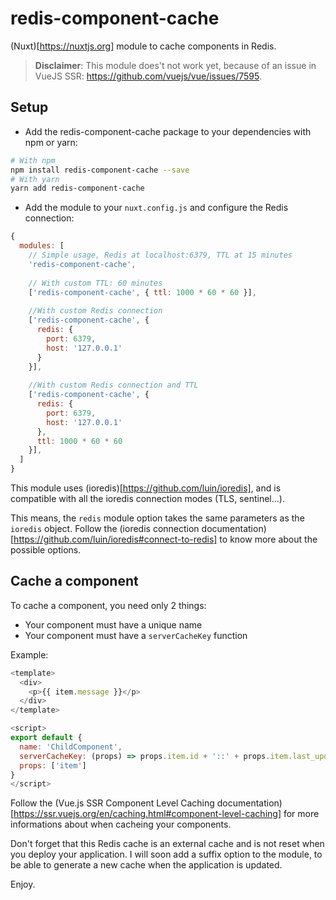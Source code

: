 # redis-component-cache
(Nuxt)[https://nuxtjs.org] module to cache components in Redis.

> **Disclaimer**: This module does't not work yet, because of an issue in VueJS SSR: https://github.com/vuejs/vue/issues/7595.

## Setup

* Add the redis-component-cache package to your dependencies with npm or yarn:

```bash
# With npm
npm install redis-component-cache --save
# With yarn
yarn add redis-component-cache
```

* Add the module to your ```nuxt.config.js``` and configure the Redis connection:

```javascript
{
  modules: [
    // Simple usage, Redis at localhost:6379, TTL at 15 minutes
    'redis-component-cache',
    
    // With custom TTL: 60 minutes
    ['redis-component-cache', { ttl: 1000 * 60 * 60 }],
    
    //With custom Redis connection
    ['redis-component-cache', {
      redis: {
        port: 6379,
        host: '127.0.0.1'
      }
    }],
    
    //With custom Redis connection and TTL
    ['redis-component-cache', {
      redis: {
        port: 6379,
        host: '127.0.0.1'
      },
      ttl: 1000 * 60 * 60
    }],
  ]
}
```

This module uses (ioredis)[https://github.com/luin/ioredis], and is compatible with all the ioredis connection modes (TLS, sentinel...).

This means, the ```redis``` module option takes the same parameters as the ```ioredis``` object.
Follow the (ioredis connection documentation)[https://github.com/luin/ioredis#connect-to-redis] to know more about the possible options.

## Cache a component

To cache a component, you need only 2 things:

* Your component must have a unique name
* Your component must have a ```serverCacheKey``` function

Example:

```javascript
<template>
  <div>
    <p>{{ item.message }}</p>
  </div>
</template>

<script>
export default {
  name: 'ChildComponent',
  serverCacheKey: (props) => props.item.id + '::' + props.item.last_updated,
  props: ['item']
}
</script>
```

Follow the (Vue.js SSR Component Level Caching documentation)[https://ssr.vuejs.org/en/caching.html#component-level-caching] for more informations about when cacheing your components.

Don't forget that this Redis cache is an external cache and is not reset when you deploy your application.
I will soon add a suffix option to the module, to be able to generate a new cache when the application is updated.

Enjoy.
